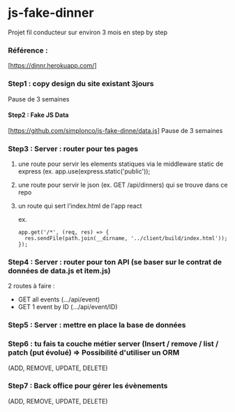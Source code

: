 # js-fake-dinner
Projet fil conducteur sur environ 3 mois en step by step 

### Référence :
[https://dinnr.herokuapp.com/]

### Step1 : copy design du site existant 3jours

Pause de 3 semaines

#### Step2 : Fake JS Data
[https://github.com/simplonco/js-fake-dinne/data.js]
Pause de 3 semaines

### Step3 :  Server  : router pour tes pages

1. une route pour servir les elements statiques via le middleware static de express (ex. app.use(express.static('public'));
2. une route pour servir le json (ex. GET /api/dinners) qui se trouve dans ce repo
3. un route qui sert l'index.html de l'app react

   ex. 
   ``` 
   app.get('/*', (req, res) => {
     res.sendFile(path.join(__dirname, '../client/build/index.html'));
   });

   ```

### Step4 :  Server  : router pour ton API (se baser sur le contrat de données de data.js et item.js)
2 routes à faire :
  - GET all events (…/api/event)
  - GET 1 event by ID (…/api/event/ID)

### Step5 : Server : mettre en place la base de données

### Step6 : tu fais ta couche métier server (Insert / remove / list / patch (put évolué) => Possibilité d'utiliser un ORM
(ADD, REMOVE, UPDATE, DELETE)

### Step7 : Back office pour gérer les évènements 
(ADD, REMOVE, UPDATE, DELETE)
